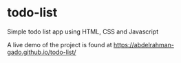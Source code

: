 # todo-list
Simple todo list app using HTML, CSS and Javascript

A live demo of the project is found at https://abdelrahman-gado.github.io/todo-list/
